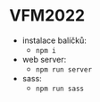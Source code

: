 # VFM2022

* instalace balíčků: 
   * `npm i`
* web server: 
   * `npm run server`
* sass: 
   * `npm run sass`
